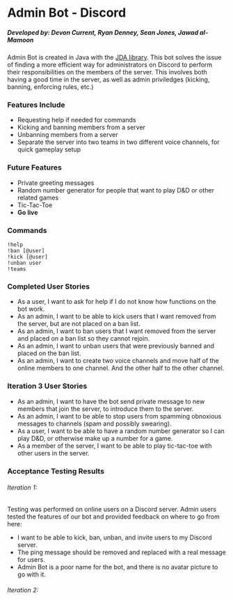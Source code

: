 # Admin Bot - Discord

##### Developed by: Devon Current, Ryan Denney, Sean Jones, Jawad al-Mamoon

Admin Bot is created in Java with the [JDA library](https://github.com/DV8FromTheWorld/JDA). This bot solves the issue of finding a more efficient way for administrators on Discord to perform their responsibilities on the members of the server. This involves both having a good time in the server, as well as admin priviledges (kicking, banning, enforcing rules, etc.)

### Features Include
- Requesting help if needed for commands
- Kicking and banning members from a server
- Unbanning members from a server
- Separate the server into two teams in two different voice channels, for quick gameplay setup

### Future Features
- Private greeting messages
- Random number generator for people that want to play D&D or other related games
- Tic-Tac-Toe
- **Go live**

### Commands
```
!help
!ban [@user]
!kick [@user]
!unban user
!teams
```
### Completed User Stories
- As a user, I want to ask for help if I do not know how functions on the bot work.
- As an admin, I want to be able to kick users that I want removed from the server, but are not placed on a ban list.
- As an admin, I want to ban users that I want removed from the server and placed on a ban list so they cannot rejoin.
- As an admin, I want to unban users that were previously banned and placed on the ban list.
- As an admin, I want to create two voice channels and move half of the online members to one channel. And the other half to the other channel.

### Iteration 3 User Stories
- As an admin, I want to have the bot send private message to new members that join the server, to introduce them to the server.
- As an admin, I want to be able to stop users from spamming obnoxious messages to channels (spam and possibly swearing).
- As a user, I want to be able to have a random number generator so I can play D&D, or otherwise make up a number for a game.
- As a member of the server, I want to be able to play tic-tac-toe with other users in the server.

### Acceptance Testing Results
###### Iteration 1:
Testing was performed on online users on a Discord server. Admin users tested the features of our bot and provided feedback on where to go from here:
- I want to be able to kick, ban, unban, and invite users to my Discord server.
- The ping message should be removed and replaced with a real message for users.
- Admin Bot is a poor name for the bot, and there is no avatar picture to go with it.

###### Iteration 2:



